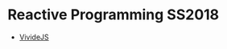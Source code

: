 # Reactive Programming SS2018


<lively-import src="../_navigation.html"></lively-import>


- [VivideJS](vivide-js/index.md)